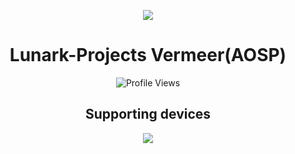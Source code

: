 <p align="center">
  <picture>
    <source
      width="128px"
      media="(prefers-color-scheme: dark)"
      srcset="https://raw.githubusercontent.com/Lunark-Projects/.github/main/8gen2.svg"
    >
    <img 
      src="https://raw.githubusercontent.com/Lunark-Projects/.github/main/8gen2.svg"
    >
  </picture>
</p>
<h1 align=center>Lunark-Projects Vermeer(AOSP)</h1>
<p align=center><img src="https://komarev.com/ghpvc/?username=Lunark-Projects&style=for-the-badge&color=3ddc84&label=Visited+People" alt="Profile Views" /></p>

<h2 align=center>Supporting devices</h2>

<p align=center>
<a href="https://www.po.co/global/product/poco-f6-pro"><img src="https://img.shields.io/badge/Redmi%20K70%20%2F%20POCO%20F6%20Pro-ff6900?style=flat-square&logo=xiaomi&logoColor=ffffff"></a>
</p>
</div>
